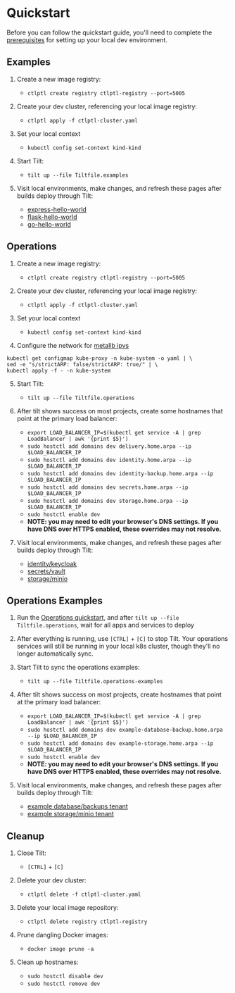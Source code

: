 
# Quickstart

Before you can follow the quickstart guide, you'll need to complete the [prerequisites](./PREREQUISITES.md) for setting up your local dev environment.


## Examples

1. Create a new image registry:
    - `ctlptl create registry ctlptl-registry --port=5005`

2. Create your dev cluster, referencing your local image registry:
    - `ctlptl apply -f ctlptl-cluster.yaml`

3. Set your local context
    - `kubectl config set-context kind-kind`

4. Start Tilt:
    - `tilt up --file Tiltfile.examples`

5. Visit local environments, make changes, and refresh these pages after builds deploy through Tilt:
    - [express-hello-world](http://localhost:3000/)
    - [flask-hello-world](http://localhost:3001/)
    - [go-hello-world](http://localhost:3002/)


## Operations

1. Create a new image registry:
    - `ctlptl create registry ctlptl-registry --port=5005`

2. Create your dev cluster, referencing your local image registry:
    - `ctlptl apply -f ctlptl-cluster.yaml`

3. Set your local context
    - `kubectl config set-context kind-kind`

4. Configure the network for [metallb ipvs](https://metallb.org/installation/)
```
kubectl get configmap kube-proxy -n kube-system -o yaml | \
sed -e "s/strictARP: false/strictARP: true/" | \
kubectl apply -f - -n kube-system
```

5. Start Tilt:
    - `tilt up --file Tiltfile.operations`

6. After tilt shows success on most projects, create some hostnames that point at the primary load balancer:
    - `export LOAD_BALANCER_IP=$(kubectl get service -A | grep LoadBalancer | awk '{print $5}')`
    - `sudo hostctl add domains dev delivery.home.arpa --ip $LOAD_BALANCER_IP`
    - `sudo hostctl add domains dev identity.home.arpa --ip $LOAD_BALANCER_IP`
    - `sudo hostctl add domains dev identity-backup.home.arpa --ip $LOAD_BALANCER_IP`
    - `sudo hostctl add domains dev secrets.home.arpa --ip $LOAD_BALANCER_IP`
    - `sudo hostctl add domains dev storage.home.arpa --ip $LOAD_BALANCER_IP`
    - `sudo hostctl enable dev`
    - **NOTE: you may need to edit your browser's DNS settings. If you have DNS over HTTPS enabled, these overrides may not resolve.**

6. Visit local environments, make changes, and refresh these pages after builds deploy through Tilt:
    - [identity/keycloak](https://identity.home.arpa/)
    - [secrets/vault](https://secrets.home.arpa/)
    - [storage/minio](https://storage.home.arpa/)

## Operations Examples

1. Run the [Operations quickstart](#Operations), and after `tilt up --file Tiltfile.operations`, wait for all apps and services to deploy

2. After everything is running, use `[CTRL]` + `[C]` to stop Tilt. Your operations services will still be running in your local k8s cluster, though they'll no longer automatically sync.

3. Start Tilt to sync the operations examples:
    - `tilt up --file Tiltfile.operations-examples`

4. After tilt shows success on most projects, create hostnames that point at the primary load balancer:
    - `export LOAD_BALANCER_IP=$(kubectl get service -A | grep LoadBalancer | awk '{print $5}')`
    - `sudo hostctl add domains dev example-database-backup.home.arpa --ip $LOAD_BALANCER_IP`
    - `sudo hostctl add domains dev example-storage.home.arpa --ip $LOAD_BALANCER_IP`
    - `sudo hostctl enable dev`
    - **NOTE: you may need to edit your browser's DNS settings. If you have DNS over HTTPS enabled, these overrides may not resolve.**

5. Visit local environments, make changes, and refresh these pages after builds deploy through Tilt:
    - [example database/backups tenant](https://example-database-backup.home.arpa/)
    - [example storage/minio tenant](https://example-storage.home.arpa/)


## Cleanup

1. Close Tilt:
    - `[CTRL]` + `[C]`

2. Delete your dev cluster:
    - `ctlptl delete -f ctlptl-cluster.yaml`

3. Delete your local image repository:
    - `ctlptl delete registry ctlptl-registry`

4. Prune dangling Docker images:
    - `docker image prune -a`

5. Clean up hostnames:
    - `sudo hostctl disable dev`
    - `sudo hostctl remove dev`

